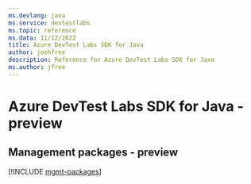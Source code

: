 ```yaml
---
ms.devlang: java
ms.service: devtestlabs
ms.topic: reference
ms.data: 11/12/2022
title: Azure DevTest Labs SDK for Java
author: joshfree
description: Reference for Azure DevTest Labs SDK for Java
ms.author: jfree
---
```

# Azure DevTest Labs SDK for Java - preview

## Management packages - preview
[!INCLUDE [mgmt-packages](devtest-labs-mgmt-index.md)]